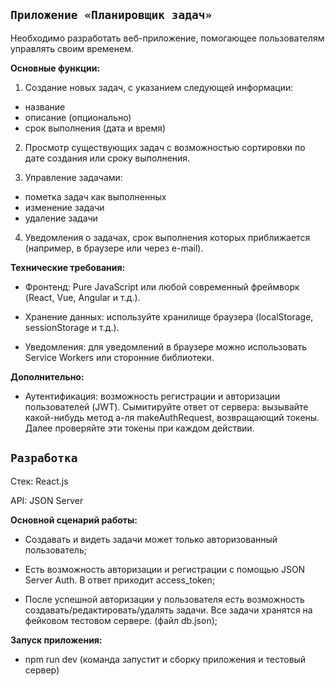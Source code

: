 ## `Приложение «Планировщик задач»`	

Необходимо разработать веб-приложение, помогающее пользователям управлять своим временем.

__Основные функции:__

1. Создание новых задач, с указанием следующей информации:
  - название 
  - описание (опционально)
  - срок выполнения (дата и время)

2. Просмотр существующих задач с возможностью сортировки по дате создания или сроку выполнения.

3. Управление задачами:
  - пометка задач как выполненных
  - изменение задачи
  - удаление задачи

4. Уведомления о задачах, срок выполнения которых приближается (например, в браузере или через e-mail).


__Технические требования:__

 - Фронтенд: Pure JavaScript или любой современный фреймворк (React, Vue, Angular и т.д.).

- Хранение данных: используйте хранилище браузера (localStorage, sessionStorage и т.д.).

- Уведомления: для уведомлений в браузере можно использовать Service Workers или сторонние библиотеки. 


__Дополнительно:__

- Аутентификация: возможность регистрации и авторизации пользователей (JWT). Сымитируйте ответ от сервера: вызывайте какой-нибудь метод а-ля makeAuthRequest, возвращающий токены. Далее проверяйте эти токены при каждом действии.


## `Разработка`

Стек: React.js

API: JSON Server


__Основной сценарий работы:__

- Создавать и видеть задачи может только авторизованный пользователь;

- Есть возможность авторизации и регистрации с помощью JSON Server Auth. В ответ приходит access_token;

- После успешной авторизации у пользователя есть возможность создавать/редактировать/удалять задачи. Все задачи хранятся на фейковом тестовом сервере. (файл db.json);


__Запуск приложения:__

- npm run dev (команда запустит и сборку приложения и тестовый сервер)

